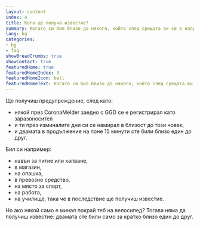 ```yaml
---
layout: content
index: 4
title: Кога ще получа известие?
summary: Когато си бил близо до някого, който след срещата ви си е направил тест и има коронавирус.
lang: bg
categories:
- bg
- faq
showBreadCrumbs: true
showContact: true
featuredHome: true
featuredHomeIndex: 3
featuredHomeIcon: bell
featuredHomeText: Когато си бил близо до някого, който след срещата ви си е направил тест и има коронавирус.
---
```


Ще получиш предупреждение, след като:
* някой през CoronaMelder заедно с GGD се е регистрирал като заразоносител
* и ти през изминалите дни си се намирал в близост до този човек,
* и двамата в продължение на поне 15 минути сте били близо един до друг.
 

Бил си например:
* навън за питие или хапване,
* в магазин,
* на опашка,
* в превозно средство,
* на място за спорт,
* на работа,
* на училище,
така че в последствие ще получиш известие.
 
Но ако някой само е минал покрай теб на велосипед? Тогава няма да получиш известие: двамата сте били само за кратко близо един до друг.
